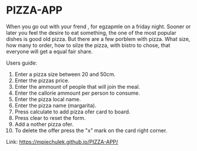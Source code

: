 # PIZZA-APP

 When you go out with your frend  , for egzapmle on a friday night. Sooner or later you feel the desire to eat something, the one of the most popular dishes is good old pizza. But there are a few porblem with pizza. What size, how many to order, how to silze the pizza, with bistro to chose, that everyone will get a equal fair share.
 
Users guide:

  1. Enter a pizza size between 20 and 50cm.
  2. Enter the pizzas price.
  3. Enter the ammount of people that will join the meal.
  4. Enter the callorie ammount per person to consume.
  5. Enter the pizza local name.
  6. Enter the pizza name (margarita).
  7. Press calculate to add pizza ofer card to board.
  8. Press clear to reset the form.
  9. Add a nother pizza ofer.
  10. To delete the offer press the "x" mark on the card right corner.

Link:  https://mpiechulek.github.io/PIZZA-APP/


